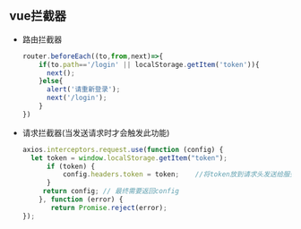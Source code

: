 ## vue拦截器

- 路由拦截器

  ```javascript
  router.beforeEach((to,from,next)=>{
      if(to.path=='/login' || localStorage.getItem('token')){
        next();
      }else{
        alert('请重新登录');
        next('/login');
      }
  })
  ```

- 请求拦截器(当发送请求时才会触发此功能)

  ```javascript
  axios.interceptors.request.use(function (config) {
    let token = window.localStorage.getItem("token");
        if (token) {
            config.headers.token = token;    //将token放到请求头发送给服务器
        }
       return config; // 最终需要返回config
      }, function (error) {
         return Promise.reject(error);
  });
  ```

  